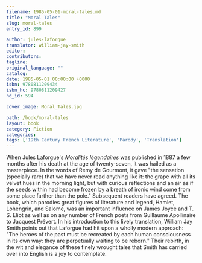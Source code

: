 ```yaml
---
filename: 1985-05-01-moral-tales.md
title: "Moral Tales"
slug: moral-tales
entry_id: 899

author: jules-laforgue
translator: william-jay-smith
editor: 
contributors: 
tagline: 
original_language: ""
catalog: 
date: 1985-05-01 00:00:00 +0000 
isbn: 9780811209434
isbn_hc: 9780811209427
nd_id: 594

cover_image: Moral_Tales.jpg

path: /book/moral-tales
layout: book
category: Fiction
categories: 
tags: ['19th Century French Literature', 'Parody', 'Translation']
---
```

When Jules Laforgue's *Moralités légendaires* was published in 1887 a few months after his death at the age of twenty-seven, it was hailed as a masterpiece. In the words of Remy de Gourmont, it gave "the sensation (specially rare) that we have never read anything like it: the grape with all its velvet hues in the morning light, but with curious reflections and an air as if the seeds within had become frozen by a breath of ironic wind come from some place farther than the pole." Subsequent readers have agreed. The book, which parodies great figures of literature and legend, Hamlet, Lohengrin, and Salome, was an important influence on James Joyce and T. S. Eliot as well as on any number of French poets from Guillaume Apollinaire to Jacquest Prévert. In his introduction to this lively translation, William Jay Smith points out that Laforgue had hit upon a wholly modern approach: "The heroes of the past must be recreated by each human consciousness in its own way: they are perpetually waiting to be reborn." Their rebirth, in the wit and elegance of these finely wrought tales that Smith has carried over into English is a joy to contemplate.





